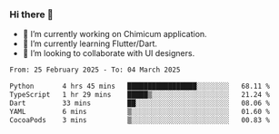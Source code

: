 ### Hi there 👋

<!--
**devcat37/devcat37** is a ✨ _special_ ✨ repository because its `README.md` (this file) appears on your GitHub profile.-->


- 🔭 I’m currently working on Chimicum application.
- 🌱 I’m currently learning Flutter/Dart.
- 👯 I’m looking to collaborate with UI designers.
<!-- - 🤔 I’m looking for help with ... -->

<!--START_SECTION:waka-->

```txt
From: 25 February 2025 - To: 04 March 2025

Python       4 hrs 45 mins   █████████████████░░░░░░░░   68.11 %
TypeScript   1 hr 29 mins    █████▒░░░░░░░░░░░░░░░░░░░   21.24 %
Dart         33 mins         ██░░░░░░░░░░░░░░░░░░░░░░░   08.06 %
YAML         6 mins          ▒░░░░░░░░░░░░░░░░░░░░░░░░   01.60 %
CocoaPods    3 mins          ▒░░░░░░░░░░░░░░░░░░░░░░░░   00.83 %
```

<!--END_SECTION:waka-->
